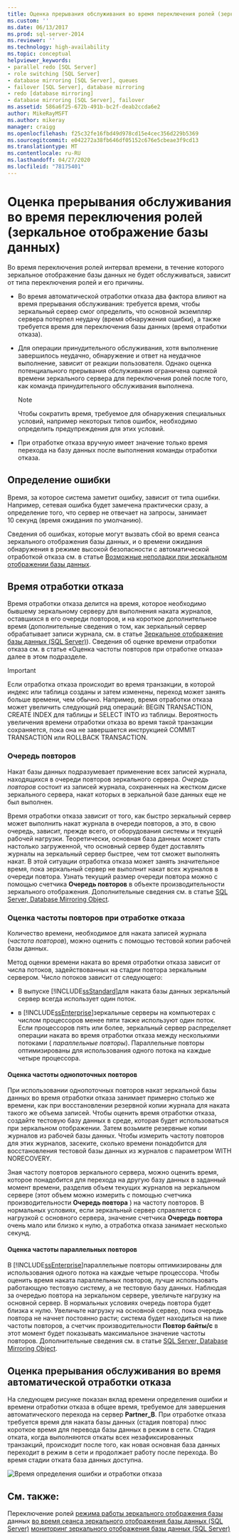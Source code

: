 ```yaml
---
title: Оценка прерывания обслуживания во время переключения ролей (зеркальное отображение базы данных) | Документация Майкрософт
ms.custom: ''
ms.date: 06/13/2017
ms.prod: sql-server-2014
ms.reviewer: ''
ms.technology: high-availability
ms.topic: conceptual
helpviewer_keywords:
- parallel redo [SQL Server]
- role switching [SQL Server]
- database mirroring [SQL Server], queues
- failover [SQL Server], database mirroring
- redo [database mirroring]
- database mirroring [SQL Server], failover
ms.assetid: 586a6f25-672b-491b-bc2f-deab2ccda6e2
author: MikeRayMSFT
ms.author: mikeray
manager: craigg
ms.openlocfilehash: f25c32fe16fbd49d978cd15e4cec356d229b5369
ms.sourcegitcommit: e042272a38fb646df05152c676e5cbeae3f9cd13
ms.translationtype: MT
ms.contentlocale: ru-RU
ms.lasthandoff: 04/27/2020
ms.locfileid: "78175401"
---
```

# <a name="estimate-the-interruption-of-service-during-role-switching-database-mirroring"></a>Оценка прерывания обслуживания во время переключения ролей (зеркальное отображение базы данных)
  Во время переключения ролей интервал времени, в течение которого зеркальное отображение базы данных не будет обслуживаться, зависит от типа переключения ролей и его причины.

-   Во время автоматической отработки отказа два фактора влияют на время прерывания обслуживания: требуется время, чтобы зеркальный сервер смог определить, что основной экземпляр сервера потерпел неудачу (время обнаружения ошибки), а также требуется время для переключения базы данных (время отработки отказа).

-   Для операции принудительного обслуживания, хотя выполнение завершилось неудачно, обнаружение и ответ на неудачное выполнение, зависит от реакции пользователя. Однако оценка потенциального прерывания обслуживания ограничена оценкой времени зеркального сервера для переключения ролей после того, как команда принудительного обслуживания выполнена.

    > [!NOTE]
    >  Чтобы сократить время, требуемое для обнаружения специальных условий, например некоторых типов ошибок, необходимо определить предупреждения для этих условий.

-   При отработке отказа вручную имеет значение только время перехода на базу данных после выполнения команды отработки отказа.

## <a name="error-detection"></a>Определение ошибки
 Время, за которое система заметит ошибку, зависит от типа ошибки. Например, сетевая ошибка будет замечена практически сразу, а определение того, что сервер не отвечает на запросы, занимает 10 секунд (время ожидания по умолчанию).

 Сведения об ошибках, которые могут вызвать сбой во время сеанса зеркального отображения базы данных, и о времени ожидания обнаружения в режиме высокой безопасности с автоматической отработкой отказа см. в статье [Возможные неполадки при зеркальном отображении базы данных](possible-failures-during-database-mirroring.md).

## <a name="failover-time"></a>Время отработки отказа
 Время отработки отказа делится на время, которое необходимо бывшему зеркальному серверу для выполнения наката журналов, оставшихся в его очереди повторов, и на короткое дополнительное время (дополнительные сведения о том, как зеркальный сервер обрабатывает записи журнала, см. в статье [Зеркальное отображение базы данных (SQL Server)](database-mirroring-sql-server.md)). Сведения об оценке времени отработки отказа см. в статье «Оценка частоты повторов при отработке отказа» далее в этом подразделе.

> [!IMPORTANT]
>  Если отработка отказа происходит во время транзакции, в которой индекс или таблица созданы и затем изменены, переход может занять больше времени, чем обычно.  Например, время отработки отказа может увеличить следующий ряд операций: BEGIN TRANSACTION, CREATE INDEX для таблицы и SELECT INTO из таблицы. Вероятность увеличения времени отработки отказа во время такой транзакции сохраняется, пока она не завершается инструкцией COMMIT TRANSACTION или ROLLBACK TRANSACTION.

### <a name="the-redo-queue"></a>Очередь повторов
 Накат базы данных подразумевает применение всех записей журнала, находящихся в очереди повторов зеркального сервера. *Очередь повторов* состоит из записей журнала, сохраненных на жестком диске зеркального сервера, накат которых в зеркальной базе данных еще не был выполнен.

 Время отработки отказа зависит от того, как быстро зеркальный сервер может выполнить накат журнала в очереди повторов, а это, в свою очередь, зависит, прежде всего, от оборудования системы и текущей рабочей нагрузки. Теоретически, основная база данных может стать настолько загруженной, что основный сервер будет доставлять журналы на зеркальный сервер быстрее, чем тот сможет выполнять накат. В этой ситуации отработка отказа может занять значительное время, пока зеркальный сервер не выполнит накат всех журналов в очереди повтора. Узнать текущий размер очереди повтора можно с помощью счетчика **Очередь повторов** в объекте производительности зеркального отображения. Дополнительные сведения см. в статье [SQL Server, Database Mirroring Object](../../relational-databases/performance-monitor/sql-server-database-mirroring-object.md).

### <a name="estimating-the-failover-redo-rate"></a>Оценка частоты повторов при отработке отказа
 Количество времени, необходимое для наката записей журнала (*частота повторов*), можно оценить с помощью тестовой копии рабочей базы данных.

 Метод оценки времени наката во время отработки отказа зависит от числа потоков, задействованных на стадии повтора зеркальным сервером. Число потоков зависит от следующего:

-   В выпуске [!INCLUDE[ssStandard](../../includes/ssstandard-md.md)]для наката базы данных зеркальный сервер всегда использует один поток.

-   в [!INCLUDE[ssEnterprise](../../includes/ssenterprise-md.md)]зеркальные серверы на компьютерах с числом процессоров менее пяти также используют один поток. Если процессоров пять или более, зеркальный сервер распределяет операции наката во время отработки отказа между несколькими потоками ( *параллельные повторы*). Параллельные повторы оптимизированы для использования одного потока на каждые четыре процессора.

#### <a name="estimating-the-single-threaded-redo-rate"></a>Оценка частоты однопоточных повторов
 При использовании однопоточных повторов накат зеркальной базы данных во время отработки отказа занимает примерно столько же времени, как при восстановлении резервной копии журнала для наката такого же объема записей. Чтобы оценить время отработки отказа, создайте тестовую базу данных в среде, которая будет использоваться при зеркальном отображении. Затем возьмите резервные копии журналов из рабочей базы данных. Чтобы измерить частоту повторов для этих журналов, засеките, сколько времени понадобится для восстановления тестовой базы данных из журналов с параметром WITH NORECOVERY.

 Зная частоту повторов зеркального сервера, можно оценить время, которое понадобится для перехода на другую базу данных в заданный момент времени, разделив объем текущих журналов на зеркальном сервере (этот объем можно измерить с помощью счетчика производительности **Очередь повтора** ) на частоту повторов. В нормальных условиях, если зеркальный сервер справляется с нагрузкой с основного сервера, значение счетчика **Очередь повтора** очень мало или близко к нулю, а отработка отказа занимает несколько секунд.

#### <a name="estimating-the-parallel-redo-rate"></a>Оценка частоты параллельных повторов
 В [!INCLUDE[ssEnterprise](../../includes/ssenterprise-md.md)]параллельные повторы оптимизированы для использования одного потока на каждые четыре процессора. Чтобы оценить время наката параллельных повторов, лучше использовать работающую тестовую систему, а не тестовую базу данных. Наблюдая за очередью повтора на зеркальном сервере, увеличьте нагрузку на основной сервер. В нормальных условиях очередь повтора будет близка к нулю. Увеличьте нагрузку на основной сервер, пока очередь повтора не начнет постоянно расти; система будет находиться на пике частоты повторов, а счетчик производительности **Повтор байты/с** в этот момент будет показывать максимальное значение частоты повторов. Дополнительные сведения см. в статье [SQL Server, Database Mirroring Object](../../relational-databases/performance-monitor/sql-server-database-mirroring-object.md).

## <a name="estimating-interruption-of-service-during-automatic-failover"></a>Оценка прерывания обслуживания во время автоматической отработки отказа
 На следующем рисунке показан вклад времени определения ошибки и времени отработки отказа в общее время, требуемое для завершения автоматического перехода на сервер **Partner_B**. При отработке отказа требуется время для наката базы данных (стадия повтора) плюс короткое время для перевода базы данных в режим в сети. Стадия отката, когда выполняются откаты всех незафиксированных транзакций, происходит после того, как новая основная база данных переходит в режим в сети и продолжает работу после перехода. Во время стадии отката база данных доступна.

 ![Время определения ошибки и отработки отказа](../media/dbm-failovauto-time.gif "Время определения ошибки и отработки отказа")

## <a name="see-also"></a>См. также:
 Переключение ролей [режима работы зеркального отображения базы](database-mirroring-operating-modes.md) данных [во время сеанса зеркального отображения базы данных &#40;SQL Server&#41;](role-switching-during-a-database-mirroring-session-sql-server.md) [мониторинг зеркального отображения базы данных &#40;SQL Server&#41;](monitoring-database-mirroring-sql-server.md)


